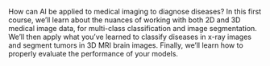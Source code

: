 How can AI be applied to medical imaging to diagnose diseases? In this first course, 
we’ll learn about the nuances of working with both 2D and 3D medical image data, for multi-class classification and image segmentation.
We’ll then apply what you’ve learned to classify diseases in x-ray images and segment tumors in 3D MRI brain images. 
Finally, we’ll learn how to properly evaluate the performance of your models.

